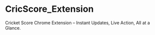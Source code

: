 # CricScore_Extension
 Cricket Score Chrome Extension – Instant Updates, Live Action, All at a Glance. 
